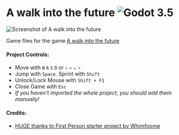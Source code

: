 # A walk into the future ![Godot 3.5](https://img.shields.io/badge/godot-v3.5-%23478cbf)
![Screenshot of A walk into the future](https://imgur.com/a/6FlXFTY.jpg)

Game files for the game [A walk into the future](https://a-walk-into-the-future.vercel.app)

#### Project Controls:
- Move with `W` `A` `S` `D` or `↑` `←` `↓` `→`
- Jump with `Space`. Sprint with `Shift`
- Unlock/Lock Mouse with `Shift + F1`
- Close Game with `Esc`
- *If you haven't imported the whole project, you should add them manually!*

#### Credits:
- [HUGE thanks to First Person starter project by Whimfoome](https://github.com/Whimfoome/godot-FirstPersonStarter/tree/gd-3.x)
